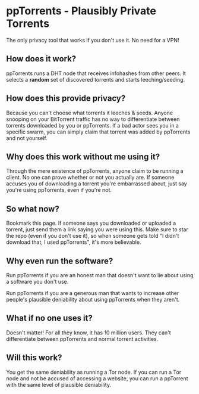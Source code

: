 # ppTorrents - Plausibly Private Torrents
The only privacy tool that works if you don't use it. No need for a VPN!

## How does it work?
ppTorrents runs a DHT node that receives infohashes from other peers. It selects a **random** set of discovered torrents and starts leeching/seeding.

## How does this provide privacy?
Because you can't choose what torrents it leeches & seeds. Anyone snooping on your BitTorrent traffic has no way to differentiate between torrents downloaded by you or ppTorrents. If a bad actor sees you in a specific swarm, you can simply claim that torrent was added by ppTorrents and not yourself.

## Why does this work without me using it?
Through the mere existence of ppTorrents, anyone claim to be running a client. No one can prove whether or not you actually are. If someone accuses you of downloading a torrent you're embarrassed about, just say you're using ppTorrents, even if you're not.

## So what now?
Bookmark this page. If someone says you downloaded or uploaded a torrent, just send them a link saying you were using this. Make sure to star the repo (even if you don't use it), so when someone gets told "I didn't download that, I used ppTorrents", it's more believable.

## Why even run the software?
Run ppTorrents if you are an honest man that doesn't want to lie about using a software you don't use.

Run ppTorrents if you are a generous man that wants to increase other people's plausible deniability about using ppTorrents when they aren't.

## What if no one uses it?
Doesn't matter! For all they know, it has 10 million users. They can't differentiate between ppTorrents and normal torrent activities.

## Will this work?
You get the same deniability as running a Tor node. If you can run a Tor node and not be accused of accessing a website, you can run a ppTorrent with the same level of plausible deniability.
